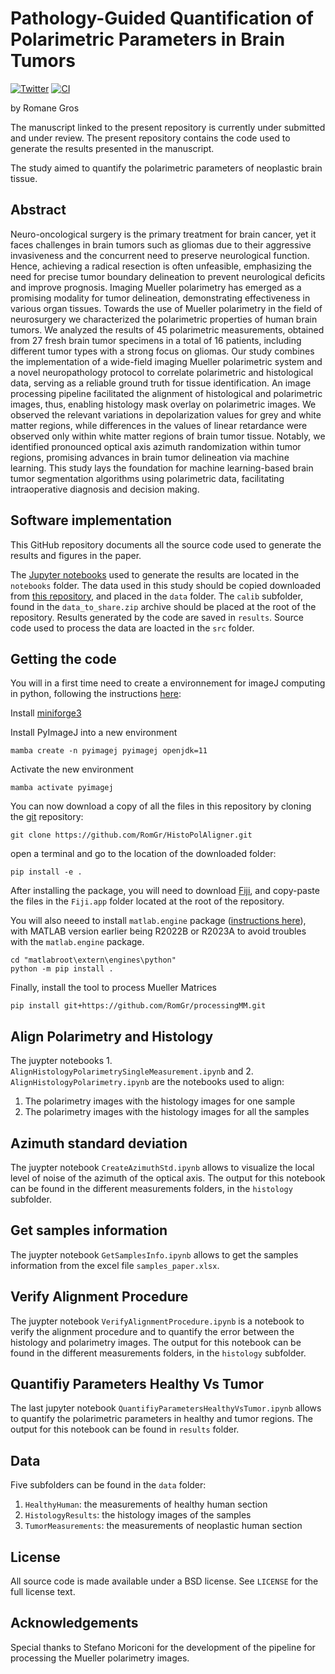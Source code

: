 # Pathology-Guided Quantification of Polarimetric Parameters in Brain Tumors

[![Twitter](https://img.shields.io/twitter/follow/horao_eu?style=flat)](https://twitter.com/horao_eu)
[![CI](https://github.com/RomGr/PathologyPaper/actions/workflows/ci.yml/badge.svg)](https://github.com/RomGr/PathologyPaper/actions/workflows/ci.yml)

by
Romane Gros

The manuscript linked to the present repository is currently under submitted and under review. The present repository contains the code used to generate the results presented in the manuscript.

The study aimed to quantify the polarimetric parameters of neoplastic brain tissue. 

## Abstract

Neuro-oncological surgery is the primary treatment for brain cancer, yet it faces challenges in brain tumors such as gliomas due to their aggressive invasiveness and the concurrent need to preserve neurological function.
Hence, achieving a radical resection is often unfeasible, emphasizing the need for precise tumor boundary delineation to prevent neurological deficits and improve prognosis.
Imaging Mueller polarimetry has emerged as a promising modality for tumor delineation, demonstrating effectiveness in various organ tissues.
Towards the use of Mueller polarimetry in the field of neurosurgery we characterized the polarimetric properties of human brain tumors.
We analyzed the results of 45 polarimetric measurements, obtained from 27 fresh brain tumor specimens in a total of 16 patients, including different tumor types with a strong focus on gliomas.
Our study combines the implementation of a wide-field imaging Mueller polarimetric system and a novel neuropathology protocol to correlate polarimetric and histological data, serving as a reliable ground truth for tissue identification.
An image processing pipeline facilitated the alignment of histological and polarimetric images, thus, enabling histology mask overlay on polarimetric images.
We observed the relevant variations in depolarization values for grey and white matter regions, while differences in the values of linear retardance were observed only within white matter regions of brain tumor tissue.
Notably, we identified pronounced optical axis azimuth randomization within tumor regions, promising advances in brain tumor delineation via machine learning.
This study lays the foundation for machine learning-based brain tumor segmentation algorithms using polarimetric data, facilitating intraoperative diagnosis and decision making.


## Software implementation

This GitHub repository documents all the source code used to generate the results and figures in the paper.

The [Jupyter notebooks](http://jupyter.org/) used to generate the results are located in the `notebooks` folder. The data used in this study should be copied downloaded from [this repository](https://osf.io/rsxgp/?view\_only=c1cc83138a494606820e86c173d8d6f2), and placed in the `data` folder. The `calib` subfolder, found in the `data_to_share.zip` archive should be placed at the root of the repository. Results generated by the code are saved in `results`. Source code used to process the data are loacted in the `src` folder.


## Getting the code

You will in a first time need to create a environnement for imageJ computing in python, following the instructions [here](https://py.imagej.net/en/latest/Install.html):

Install [miniforge3](https://github.com/conda-forge/miniforge#miniforge3)

Install PyImageJ into a new environment

    mamba create -n pyimagej pyimagej openjdk=11

Activate the new environment

    mamba activate pyimagej

You can now download a copy of all the files in this repository by cloning the
[git](https://git-scm.com/) repository:

    git clone https://github.com/RomGr/HistoPolAligner.git

open a terminal and go to the location of the downloaded folder:

    pip install -e .

After installing the package, you will need to download [Fiji](https://imagej.net/software/fiji/downloads), and copy-paste the files in the `Fiji.app` folder located at the root of the repository.

You will also neeed to install `matlab.engine` package ([instructions here](https://ch.mathworks.com/help/matlab/matlab_external/install-the-matlab-engine-for-python.html)), with MATLAB version earlier being R2022B or R2023A to avoid troubles with the `matlab.engine` package.
    
    cd "matlabroot\extern\engines\python"
    python -m pip install .

Finally, install the tool to process Mueller Matrices 

    pip install git+https://github.com/RomGr/processingMM.git

## Align Polarimetry and Histology
The juypter notebooks 1. `AlignHistologyPolarimetrySingleMeasurement.ipynb` and 2. `AlignHistologyPolarimetry.ipynb` are the notebooks used to align:
1. The polarimetry images with the histology images for one sample
2. The polarimetry images with the histology images for all the samples


## Azimuth standard deviation
The juypter notebook `CreateAzimuthStd.ipynb` allows to visualize the local level of noise of the azimuth of the optical axis. The output for this notebook can be found in the different measurements folders, in the `histology` subfolder.

## Get samples information
The juypter notebook `GetSamplesInfo.ipynb` allows to get the samples information from the excel file `samples_paper.xlsx`.

## Verify Alignment Procedure
The juypter notebook `VerifyAlignmentProcedure.ipynb` is a notebook to verify the alignment procedure and to quantify the error between the histology and polarimetry images. The output for this notebook can be found in the different measurements folders, in the `histology` subfolder.

## Quantifiy Parameters Healthy Vs Tumor
The last jupyter notebook `QuantifiyParametersHealthyVsTumor.ipynb` allows to quantify the polarimetric parameters in healthy and tumor regions. The output for this notebook can be found in `results` folder.

## Data
Five subfolders can be found in the `data` folder:
1. `HealthyHuman`: the measurements of healthy human section
2. `HistologyResults`: the histology images of the samples
3. `TumorMeasurements`: the measurements of neoplastic human section

## License
All source code is made available under a BSD license. See `LICENSE` for the full license text.

## Acknowledgements
Special thanks to Stefano Moriconi for the development of the pipeline for processing the Mueller polarimetry images.
